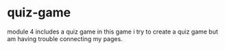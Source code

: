 # quiz-game

module 4 includes a quiz game
in this game i try to create a quiz game but am having trouble connecting my pages.

